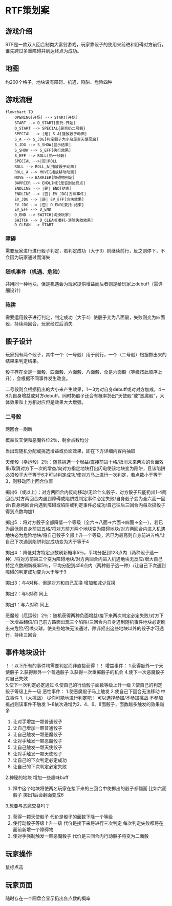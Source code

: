 # RTF策划案

## 游戏介绍

RTF是一款双人回合制类大富翁游戏，玩家靠骰子的使用来前进和阻碍对方前行，谁先跨过多重障碍并到达终点为成功。

## 地图

约200个格子，地块设有障碍、机遇、陷阱、危险四种

## 游戏流程

```mermaid
flowchart TD
	OPENING[开场] --> START[开始]
	START --> D_START[委托-开始]
	D_START --> SPECIAL{是否扔二号骰}
	SPECIAL --> |是| S_A[播放骰子动画]
	S_A --> S_JDG[判定骰子大小及是否天使恶魔]
	S_JDG --> S_SHOW[显示结果]
	S_SHOW --> S_EFF[执行效果]
	S_EFF --> ROLL[扔一号骰]
    SPECIAL -->|否|ROLL
    ROLL --> ROLL_A[播放骰子动画]
    ROLL_A --> MOVE[播放移动动画]
    MOVE --> BARRIER[障碍物判定]
    BARRIER --> ENDLINE{是否到达终点}
    ENDLINE --> |是| END[结束]
    ENDLINE --> |否| EV_JDG[方块事件]
    EV_JDG --> |是| EV_EFF[方块效果]
    EV_JDG --> |否| D_END[委托-结束]
    EV_EFF --> D_END
    D_END --> SWITCH[切换玩家]
    SWITCH --> D_CLEAN[委托-清除失效效果]
    D_CLEAN --> START
```

### 障碍

需要玩家进行进行骰子判定，若判定成功（大于3）则继续前行，反之则停下，不会因为玩家通过而消失

### 随机事件（机遇、危险）

共用同一种地块，但是机遇会为玩家提供增益而后者则是给玩家上debuff（需详细设计）

### 陷阱

需要运用骰子进行判定，判定成功（大于4）使骰子变为八面骰，失败则变为四面骰，持续两回合，玩家经过后消失

## 骰子设计

玩家拥有两个骰子，其中一个（一号骰）用于前行，一个（二号骰）根据掷出来的结果来判定结果。

骰子存在全是一面骰、四面骰、六面骰、八面骰、全是六面骰（等级按此顺序上升），会根据不同事件发生改变。

二号骰则会根据扔出的大小来产生效果，1－3为对自身debuff或对对方加成，4－8为自身增益或对方debuff。同时扔骰子还会有概率扔出“天使骰”或“恶魔骰”，大体效果和上方相对应但是效果大大增强。  

### 二号骰

两回合一刷新  

概率仅天使和恶魔各位2％，剩余点数均分  

当出现随机分配或挑选增益或负面效果，即在下方详细内容内抽取  

天使骰（幸运骰）2％：随意挑选一个增益/直接前进十格/抵消未来两次的负面效果/取消对方下一次的增益/向对方指定地块打出闪电使该地块变为陷阱，且该陷阱必须骰子大于等于6才可以判定成功/使对方马上进行一次判定，若点数小于等于3，则移动回上回合位置   

掷出6（或以上）：对方两回合内反向移动/无论什么骰子，对方骰子只能扔出1-4两回合/对方两回合内遇到障碍或陷阱或判定事件必定失败/自身骰子变为全六面一回合/自身两回合内遇到障碍或陷阱或判定事件必成功/自己往后三回合内每次掷骰子得到点数均加1  

掷出5 ：将对方骰子全部降低一个等级（全六→八面→六面→四面→全一），若已为最低则自身前进五格/将对方前方两个地块变为障碍地块/对方两回合内进入机遇地块必为危险地块/将自己骰子全部上升一个等级，若已为最高则自身前进五格/让自己下次遇到陷阱判定成功变为大于等于4  

掷出4 ：降低对方特定点数刷新概率5％，平均分配到123点内（两种骰子选一种）/将对方前第三个变为障碍地块/对方两回合内进入机遇地块无反应/增大自己特定点数刷新概率5％，平均分配到456点内（两种骰子选一种）/让自己下次遇到障碍的判定成功变为大于等于3  

掷出3：与4对称，但是对方和自己互换 增加和减少互换  

掷出2：与5对称 同上  

掷出1：与六对称 同上  

恶魔骰（厄运骰）2％：随机获得两种负面增益/接下来两次判定必定失败/对方下一次增益翻倍/自己前方路面出现三个陷阱/三回合内自身遇到随机事件地块必定刷出来危险/召唤火球，使某些地块无法通过，除非摇出这些地块以外的骰子才可通行，持续三回合    

## 事件地块设计
！！以下所有的事件均需要判定而非直接获得！！
增益事件：
1.获得额外一个天使骰子 
2.获得额外一个普通骰子 
3.获得一次重掷骰子的机会
4.使下一次恶魔骰子对自己失效  
5.使下一次判定必定通过
6.使自己的行动骰子面数等级上升一级
7.使自己的判定骰子等级上升一级
恶性事件：
1.使恶魔骰子马上触发 
2.使自己下回合无法移动 
中立事件 1.（大挑战） 尽你可能地进行判定吧！ 可以选择参加/不参加挑战 不参加挑战则该事件不触发 1~8依次递增为2、4、6、8面骰子，面数越多触发的效果越多
1.	让对手增加一颗普通骰子
2.	让自己增加一颗普通骰子
3.	让自己触发一颗恶魔骰子
4.	让对手触发一颗恶魔骰子
5.	让自己触发一颗天使骰子
6.	让对手触发一颗天使骰子
7.	让自己的下次判定必定成功
8.	让自己的下次判定必定失败

2.神秘的地块 增加一些趣味buff
1.	踩中这个地块将使两名玩家在接下来的三回合中使掷出的骰子都翻面 比如六面骰子 掷出1后会翻面变成6

3.想要与恶魔交易吗？
1.	获得一颗天使骰子 代价是骰子的面数下降一个等级
2.	使行动骰子等级上升一级 代价是接下来将进行三次判定 每次判定失败都将在面前新增一个障碍物
3.	使对手强制触发一颗恶魔骰子 代价是三回合内行动骰子将变为二面骰

## 玩家操作

鼠标点击

## 玩家页面

随时存在一个圆盘会显示扔出各点数的概率
